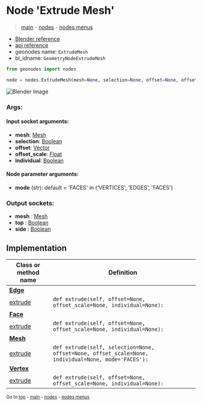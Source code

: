 # Node 'Extrude Mesh'

> [main](../structure.md) - [nodes](nodes.md) - [nodes menus](nodes_menus.md)

- [Blender reference](https://docs.blender.org/manual/en/latest/modeling/geometry_nodes/mesh/extrude_mesh.html)
- [api reference](https://docs.blender.org/api/current/bpy.types.GeometryNodeExtrudeMesh.html)
- geonodes name: `ExtrudeMesh`
- bl_idname: `GeometryNodeExtrudeMesh`

```python
from geonodes import nodes

node = nodes.ExtrudeMesh(mesh=None, selection=None, offset=None, offset_scale=None, individual=None, mode='FACES')
```

![Blender Image](https://docs.blender.org/manual/en/latest/_images/node-types_GeometryNodeExtrudeMesh.webp)

### Args:

#### Input socket arguments:

- **mesh**: [Mesh](Mesh.md)
- **selection**: [Boolean](Boolean.md)
- **offset**: [Vector](Vector.md)
- **offset_scale**: [Float](Float.md)
- **individual**: [Boolean](Boolean.md)

#### Node parameter arguments:

- **mode** (str): default = 'FACES' in ('VERTICES', 'EDGES', 'FACES')

### Output sockets:

- **mesh** : [Mesh](Mesh.md)
- **top** : [Boolean](Boolean.md)
- **side** : [Boolean](Boolean.md)

## Implementation

| Class or method name | Definition |
|----------------------|------------|
| **[Edge](Edge.md)** |
| [extrude](Edge.md#extrude) | `def extrude(self, offset=None, offset_scale=None, individual=None):` |
| **[Face](Face.md)** |
| [extrude](Face.md#extrude) | `def extrude(self, offset=None, offset_scale=None, individual=None):` |
| **[Mesh](Mesh.md)** |
| [extrude](Mesh.md#extrude) | `def extrude(self, selection=None, offset=None, offset_scale=None, individual=None, mode='FACES'):` |
| **[Vertex](Vertex.md)** |
| [extrude](Vertex.md#extrude) | `def extrude(self, offset=None, offset_scale=None, individual=None):` |
<sub>Go to [top](#node-Extrude-Mesh) - [main](../structure.md) - [nodes](nodes.md) - [nodes menus](nodes_menus.md)</sub>

